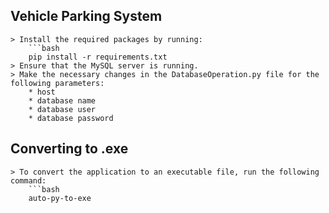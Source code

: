 ## Vehicle Parking System
    > Install the required packages by running:
        ```bash
        pip install -r requirements.txt
    > Ensure that the MySQL server is running.
    > Make the necessary changes in the DatabaseOperation.py file for the following parameters:
        * host
        * database name 
        * database user
        * database password

## Converting to .exe

    > To convert the application to an executable file, run the following command:
        ```bash
        auto-py-to-exe
